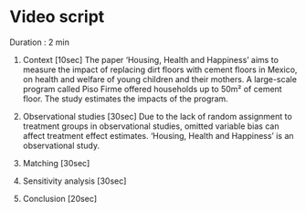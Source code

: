 
# Video script

Duration : 2 min

1) Context \[10sec\]
The paper ‘Housing, Health and Happiness’ aims to measure the impact of replacing dirt floors with cement floors in Mexico, on health and welfare of young children and their mothers. A large-scale program called Piso Firme offered households up to 50m² of cement floor. The study estimates the impacts of the program.

2) Observational studies \[30sec\]
Due to the lack of random assignment to treatment groups in observational studies, omitted variable bias can affect treatment effect estimates. ‘Housing, Health and Happiness’ is an observational study. 

3) Matching \[30sec\]


4) Sensitivity analysis \[30sec\]


5) Conclusion \[20sec\]

